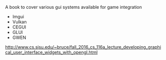 A book to cover various gui systems available for game integration

* Imgui
* Vulkan
* CEGUI
* GLUI
* GWEN

http://www.cs.sjsu.edu/~bruce/fall_2016_cs_116a_lecture_developing_graphical_user_interface_widgets_with_opengl.html 